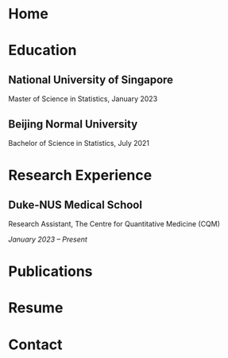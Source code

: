 # Home

# Education
## National University of Singapore
Master of Science in Statistics, January 2023
## Beijing Normal University
Bachelor of Science in Statistics, July 2021

# Research Experience
## Duke-NUS Medical School
Research Assistant, The Centre for Quantitative Medicine (CQM)

*January 2023 – Present*

# Publications

# Resume

# Contact
